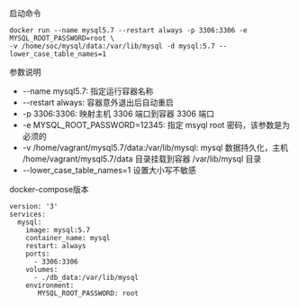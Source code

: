 启动命令
```$xslt
docker run --name mysql5.7 --restart always -p 3306:3306 -e MYSQL_ROOT_PASSWORD=root \
-v /home/soc/mysql/data:/var/lib/mysql -d mysql:5.7 --lower_case_table_names=1
```
参数说明
- --name mysql5.7: 指定运行容器名称
- --restart always: 容器意外退出后自动重启
- -p 3306:3306: 映射主机 3306 端口到容器 3306 端口
- -e MYSQL_ROOT_PASSWORD=12345: 指定 msyql root 密码，该参数是为必须的
- -v /home/vagrant/mysql5.7/data:/var/lib/mysql: mysql 数据持久化，主机 /home/vagrant/mysql5.7/data 目录挂载到容器 /var/lib/mysql 目录
- --lower_case_table_names=1 设置大小写不敏感

docker-compose版本
```$xslt
version: '3'
services:
  mysql:
    image: mysql:5.7
    container_name: mysql
    restart: always
    ports:
      - 3306:3306
    volumes:
      - ./db_data:/var/lib/mysql
    environment:
       MYSQL_ROOT_PASSWORD: root
```

